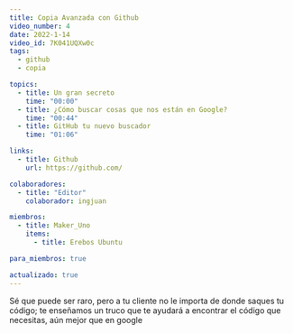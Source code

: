 ```yaml
---
title: Copia Avanzada con Github
video_number: 4
date: 2022-1-14
video_id: 7K041UQXw0c
tags:
  - github
  - copia

topics:
  - title: Un gran secreto
    time: "00:00"
  - title: ¿Cómo buscar cosas que nos están en Google?
    time: "00:44"
  - title: GitHub tu nuevo buscador
    time: "01:06"

links:
  - title: Github
    url: https://github.com/

colaboradores:
  - title: "Editor"
    colaborador: ingjuan

miembros:
  - title: Maker_Uno
    items:
      - title: Erebos Ubuntu

para_miembros: true

actualizado: true
---
```


Sé que puede ser raro, pero a tu cliente no le importa de donde saques tu código; te enseñamos un truco que te ayudará a encontrar el código que necesitas, aún mejor que en google
